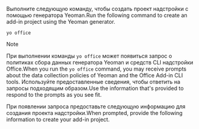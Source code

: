 <span data-ttu-id="40225-101">Выполните следующую команду, чтобы создать проект надстройки с помощью генератора Yeoman.</span><span class="sxs-lookup"><span data-stu-id="40225-101">Run the following command to create an add-in project using the Yeoman generator.</span></span>

```command&nbsp;line
yo office
```

> [!NOTE]
> <span data-ttu-id="40225-102">При выполнении команды `yo office` может появиться запрос о политиках сбора данных генератора Yeoman и средств CLI надстройки Office.</span><span class="sxs-lookup"><span data-stu-id="40225-102">When you run the `yo office` command, you may receive prompts about the data collection policies of Yeoman and the Office Add-in CLI tools.</span></span> <span data-ttu-id="40225-103">Используйте предоставленные сведения, чтобы ответить на запросы подходящим образом.</span><span class="sxs-lookup"><span data-stu-id="40225-103">Use the information that's provided to respond to the prompts as you see fit.</span></span>

<span data-ttu-id="40225-104">При появлении запроса предоставьте следующую информацию для создания проекта надстройки.</span><span class="sxs-lookup"><span data-stu-id="40225-104">When prompted, provide the following information to create your add-in project.</span></span>
